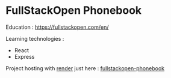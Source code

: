 # FullStackOpen Phonebook
Education : https://fullstackopen.com/en/

Learning technologies :
- React
- Express

Project hosting with [render](https://render.com/) just here : [fullstackopen-phonebook](https://fullstackopen-phonebook-yleh.onrender.com)
